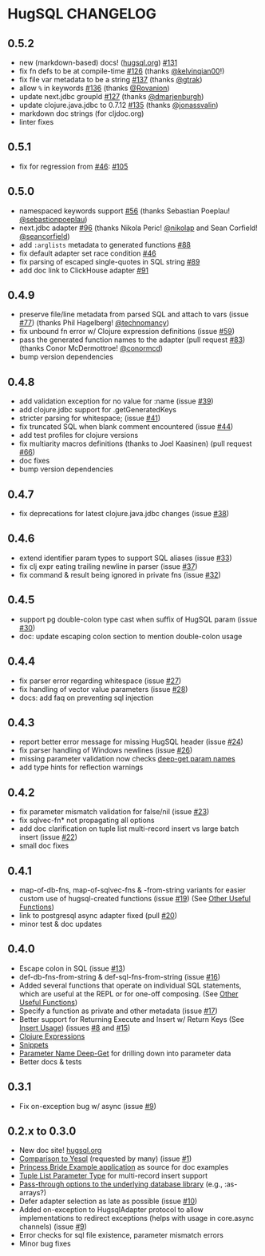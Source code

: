 # HugSQL CHANGELOG

## 0.5.2

- new (markdown-based) docs! ([hugsql.org](https://www.hugsql.org)) [#131](https://github.com/layerware/hugsql/pull/131)
- fix fn defs to be at compile-time [#126](https://github.com/layerware/hugsql/issues/126) (thanks [@kelvinqian00](https://github.com/kelvinqian00)!)
- fix file var metadata to be a string [#137](https://github.com/layerware/hugsql/issues/137) (thanks [@gtrak](https://github.com/gtrak))
- allow `%` in keywords [#136](https://github.com/layerware/hugsql/pull/136) (thanks [@Rovanion](https://github.com/Rovanion))
- update next.jdbc groupId [#127](https://github.com/layerware/hugsql/issues/127) (thanks [@dmarjenburgh](https://github.com/dmarjenburgh))
- update clojure.java.jdbc to 0.7.12 [#135](https://github.com/layerware/hugsql/pull/135) (thanks [@jonassvalin](https://github.com/jonassvalin))
- markdown doc strings (for cljdoc.org)
- linter fixes

## 0.5.1

- fix for regression from [#46](https://github.com/layerware/hugsql/issues/46): [#105](https://github.com/layerware/hugsql/issues/105)

## 0.5.0

- namespaced keywords support [#56](https://github.com/layerware/hugsql/issues/56)
  (thanks Sebastian Poeplau! [@sebastionpoeplau](https://github.com/sebastianpoeplau))
- next.jdbc adapter [#96](https://github.com/layerware/hugsql/issues/96)
  (thanks Nikola Peric! [@nikolap](https://github.com/nikolap) and
  Sean Corfield! [@seancorfield](https://github.com/seancorfield))
- add `:arglists` metadata to generated functions [#88](https://github.com/layerware/hugsql/issues/88)
- fix default adapter set race condition [#46](https://github.com/layerware/hugsql/issues/46)
- fix parsing of escaped single-quotes in SQL string [#89](https://github.com/layerware/hugsql/issues/89)
- add doc link to ClickHouse adapter [#91](https://github.com/layerware/hugsql/issues/91)

## 0.4.9

- preserve file/line metadata from parsed SQL and attach to vars
  (issue [#77](https://github.com/layerware/hugsql/issues/77))
  (thanks Phil Hagelberg!
  [@technomancy](https://github.com/technomancy))
- fix unbound fn error w/ Clojure expression definitions (issue
  [#59](https://github.com/layerware/hugsql/issues/59))
- pass the generated function names to the adapter (pull request
  [#83](https://github.com/layerware/hugsql/issues/83)) (thanks Conor
  McDermottroe! [@conormcd](https://github.com/conormcd))
- bump version dependencies

## 0.4.8

- add validation exception for no value for :name (issue
  [#39](https://github.com/layerware/hugsql/issues/39))
- add clojure.jdbc support for .getGeneratedKeys
- stricter parsing for whitespace; (issue
  [#41](https://github.com/layerware/hugsql/issues/41))
- fix truncated SQL when blank comment encountered (issue
  [#44](https://github.com/layerware/hugsql/issues/44))
- add test profiles for clojure versions
- fix multiarity macros definitions (thanks to Joel Kaasinen)
  (pull request [#66](https://github.com/layerware/hugsql/pull/66))
- doc fixes
- bump version dependencies

## 0.4.7

- fix deprecations for latest clojure.java.jdbc changes (issue
  [#38](https://github.com/layerware/hugsql/issues/38))

## 0.4.6

- extend identifier param types to support SQL aliases (issue
  [#33](https://github.com/layerware/hugsql/issues/33))
- fix clj expr eating trailing newline in parser (issue
  [#37](https://github.com/layerware/hugsql/issues/37))
- fix command & result being ignored in private fns (issue
  [#32](https://github.com/layerware/hugsql/issues/32))

## 0.4.5

- support pg double-colon type cast when suffix of HugSQL param (issue
  [#30](https://github.com/layerware/hugsql/issues/30))
- doc: update escaping colon section to mention double-colon usage

## 0.4.4

- fix parser error regarding whitespace (issue
  [#27](https://github.com/layerware/hugsql/issues/27))
- fix handling of vector value parameters (issue
  [#28](https://github.com/layerware/hugsql/issues/28))
- docs: add faq on preventing sql injection

## 0.4.3

- report better error message for missing HugSQL header (issue
  [#24](https://github.com/layerware/hugsql/issues/24))
- fix parser handling of Windows newlines (issue
  [#26](https://github.com/layerware/hugsql/issues/26))
- missing parameter validation now checks
  [deep-get param names](http://www.hugsql.org/#deep-get-param-name)
- add type hints for reflection warnings

## 0.4.2

- fix parameter mismatch validation for false/nil (issue
  [#23](https://github.com/layerware/hugsql/issues/23))
- fix sqlvec-fn* not propagating all options
- add doc clarification on tuple list multi-record insert vs large
  batch insert (issue
  [#22](https://github.com/layerware/hugsql/issues/22))
- small doc fixes

## 0.4.1

- map-of-db-fns, map-of-sqlvec-fns & -from-string variants for easier
  custom use of hugsql-created functions (issue
  [#19](https://github.com/layerware/hugsql/issues/19)) (See
  [Other Useful Functions](http://www.hugsql.org/#using-other-fns))
- link to postgresql async adapter fixed (pull
  [#20](https://github.com/layerware/hugsql/pull/20))
- minor test & doc updates

## 0.4.0

- Escape colon in SQL (issue
  [#13](https://github.com/layerware/hugsql/issues/13))
- def-db-fns-from-string & def-sql-fns-from-string (issue
  [#16](https://github.com/layerware/hugsql/issues/16))
- Added several functions that operate on individual SQL statements,
  which are useful at the REPL or for one-off composing.  (See
  [Other Useful Functions](http://www.hugsql.org/#using-other-fns))
- Specify a function as private and other metadata (issue
  [#17](https://github.com/layerware/hugsql/issues/17))
- Better support for Returning Execute and Insert w/ Return Keys (See
  [Insert Usage](http://www.hugsql.org/#using-insert)) (issues
  [#8](https://github.com/layerware/hugsql/issues/8) and
  [#15](https://github.com/layerware/hugsql/issues/15))
- [Clojure Expressions](http://www.hugsql.org/#using-expressions)
- [Snippets](http://www.hugsql.org/#using-snippets)
- [Parameter Name Deep-Get](http://www.hugsql.org/#deep-get-param-name)
  for drilling down into parameter data
- Better docs & tests

## 0.3.1

- Fix on-exception bug w/ async (issue [#9](https://github.com/layerware/hugsql/issues/9))

## 0.2.x to 0.3.0

- New doc site! [hugsql.org](http://www.hugsql.org)
- [Comparison to Yesql](http://www.hugsql.org/#faq-yesql) (requested
  by many) (issue [#1](https://github.com/layerware/hugsql/issues/1))
- [Princess Bride Example application](https://github.com/layerware/hugsql/tree/master/examples/princess-bride)
  as source for doc examples
- [Tuple List Parameter Type](http://www.hugsql.org/#param-tuple-list) for multi-record insert support
- [Pass-through options to the underlying database library](http://www.hugsql.org/#using-advanced) (e.g., :as-arrays?)
- Defer adapter selection as late as possible (issue
  [#10](https://github.com/layerware/hugsql/issues/10))
- Added on-exception to HugsqlAdapter protocol to allow
  implementations to redirect exceptions (helps with usage in
  core.async channels) (issue [#9](https://github.com/layerware/hugsql/issues/9))
- Error checks for sql file existence, parameter mismatch errors
- Minor bug fixes
